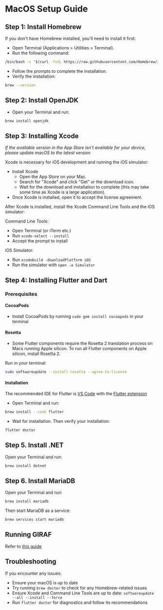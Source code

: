 # MacOS Setup Guide

## Step 1: Install Homebrew

If you don't have Homebrew installed, you'll need to install it first:

- Open Terminal (Applications > Utilities > Terminal).
- Run the following command:

```bash
/bin/bash -c "$(curl -fsSL https://raw.githubusercontent.com/Homebrew/install/HEAD/install.sh)"
```

- Follow the prompts to complete the installation.
- Verify the installation:

```bash
brew --version
```

## Step 2: Install OpenJDK

- Open your Terminal and run:

```bash
brew install openjdk
```

## Step 3: Installing Xcode

_If the available version in the App Store isn't available for your device, please update macOS to the latest version_

Xcode is necessary for iOS development and running the iOS simulator:

- Install Xcode
  - Open the App Store on your Mac.
  - Search for "Xcode" and click "Get" or the download icon.
  - Wait for the download and installation to complete (this may take some time as Xcode is a large application).
- Once Xcode is installed, open it to accept the license agreement.

After Xcode is installed, install the Xcode Command Line Tools and the iOS simulator:

Command Line Tools:

- Open Terminal (or iTerm etc.)
- Run `xcode-select --install`
- Accept the prompt to install

iOS Simulator:

- Run `xcodebuild -downloadPlatform iOS`
- Run the simulator with `open -a Simulator`

## Step 4: Installing Flutter and Dart

### Prerequisites

#### CocoaPods

- Install CocoaPods by running `sudo gem install cocoapods` in your terminal

#### Rosetta

- Some Flutter components require the Rosetta 2 translation process on Macs running Apple silicon. To run all Flutter components on Apple silicon, install Rosetta 2.

Run in your terminal:

```bash
sudo softwareupdate --install-rosetta --agree-to-license
```

#### Installation

The recommended IDE for Flutter is [VS Code](https://code.visualstudio.com/docs/setup/mac) with the [Flutter extension](https://marketplace.visualstudio.com/items?itemName=Dart-Code.flutter)

- Open Terminal and run:

```bash
brew install --cask flutter
```

- Wait for installation. Then verify your installation:

```bash
flutter doctor
```

## Step 5. Install .NET

Open your Terminal and run:

```bash
brew install dotnet
```

## Step 6. Install MariaDB

Open your Terminal and run:

```bash
brew install mariadb
```

Then start MariaDB as a service:

```bash
brew services start mariadb
```

## Running GIRAF

Refer to [this guide](../Running_GIRAF)

## Troubleshooting

If you encounter any issues:

- Ensure your macOS is up to date
- Try running `brew doctor` to check for any Homebrew-related issues
- Ensure Xcode and Command Line Tools are up to date: `softwareupdate --all --install --force`
- Run `flutter doctor` for diagnostics and follow its recommendations
